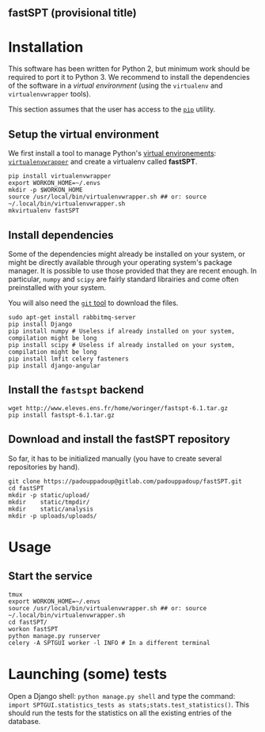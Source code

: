 fastSPT (provisional title)
--------------------------

# Installation
This software has been written for Python 2, but minimum work should be required to port it to Python 3. We recommend to install the dependencies of the software in a *virtual environment* (using the `virtualenv` and `virtualenvwrapper` tools).

This section assumes that the user has access to the [`pip`](https://pip.pypa.io/en/stable/installing/) utility.

## Setup the virtual environment
We first install a tool to manage Python's [virtual environements](https://virtualenvwrapper.readthedocs.io/en/latest/): [`virtualenvwrapper`](https://virtualenvwrapper.readthedocs.io/en/latest/) and create a virtualenv called **fastSPT**.

```{shell}
pip install virtualenvwrapper
export WORKON_HOME=~/.envs
mkdir -p $WORKON_HOME
source /usr/local/bin/virtualenvwrapper.sh ## or: source ~/.local/bin/virtualenvwrapper.sh
mkvirtualenv fastSPT
```

## Install dependencies
Some of the dependencies might already be installed on your system, or might be directly available through your operating system's package manager. It is possible to use those provided that they are recent enough. In particular, `numpy` and `scipy` are fairly standard librairies and come often preinstalled with your system.

You will also need the [`git` tool](https://git-scm.com/) to download the files.

```{shell}
sudo apt-get install rabbitmq-server
pip install Django
pip install numpy # Useless if already installed on your system, compilation might be long
pip install scipy # Useless if already installed on your system, compilation might be long
pip install lmfit celery fasteners
pip install django-angular
```

## Install the `fastspt` backend
```{shell}
wget http://www.eleves.ens.fr/home/woringer/fastspt-6.1.tar.gz
pip install fastspt-6.1.tar.gz
```

## Download and install the fastSPT repository

So far, it has to be initialized manually (you have to create several repositories by hand).

```{shell}
git clone https://padouppadoup@gitlab.com/padouppadoup/fastSPT.git
cd fastSPT
mkdir -p static/upload/
mkdir    static/tmpdir/
mkdir    static/analysis
mkdir -p uploads/uploads/
```

# Usage
## Start the service

```{bash}
tmux
export WORKON_HOME=~/.envs
source /usr/local/bin/virtualenvwrapper.sh ## or: source ~/.local/bin/virtualenvwrapper.sh
cd fastSPT/
workon fastSPT
python manage.py runserver
celery -A SPTGUI worker -l INFO # In a different terminal
```

# Launching (some) tests

Open a Django shell: `python manage.py shell` and type the command: `import SPTGUI.statistics_tests as stats;stats.test_statistics()`. This should run the tests for the statistics on all the existing entries of the database.
